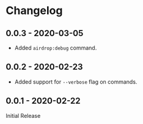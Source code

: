 # Changelog

## 0.0.3 - 2020-03-05

- Added `airdrop:debug` command.

## 0.0.2 - 2020-02-23

- Added support for `--verbose` flag on commands.

## 0.0.1 - 2020-02-22

Initial Release